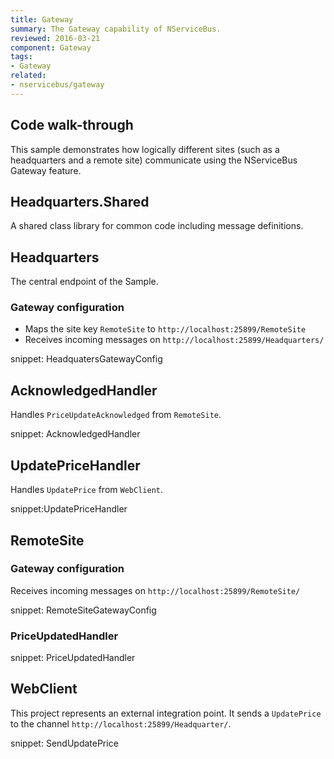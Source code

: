 ```yaml
---
title: Gateway
summary: The Gateway capability of NServiceBus.
reviewed: 2016-03-21
component: Gateway
tags:
- Gateway
related:
- nservicebus/gateway
---
```



## Code walk-through

This sample demonstrates how logically different sites (such as a headquarters and a remote site) communicate using the NServiceBus Gateway feature.


## Headquarters.Shared

A shared class library for common code including message definitions.


## Headquarters

The central endpoint of the Sample.


### Gateway configuration

 * Maps the site key `RemoteSite` to `http://localhost:25899/RemoteSite`
 * Receives incoming messages on `http://localhost:25899/Headquarters/`

snippet: HeadquatersGatewayConfig


## AcknowledgedHandler

Handles `PriceUpdateAcknowledged` from `RemoteSite`.

snippet: AcknowledgedHandler


## UpdatePriceHandler

Handles `UpdatePrice` from `WebClient`.

snippet:UpdatePriceHandler


## RemoteSite


### Gateway configuration

Receives incoming messages on `http://localhost:25899/RemoteSite/`

snippet: RemoteSiteGatewayConfig


### PriceUpdatedHandler
    
snippet: PriceUpdatedHandler


## WebClient

This project represents an external integration point. It sends a `UpdatePrice` to the channel `http://localhost:25899/Headquarter/`.

snippet: SendUpdatePrice